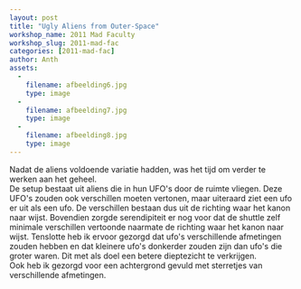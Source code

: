 ```yaml
---
layout: post
title: "Ugly Aliens from Outer-Space"
workshop_name: 2011 Mad Faculty
workshop_slug: 2011-mad-fac
categories: [2011-mad-fac]
author: Anth 
assets:
  -
    filename: afbeelding6.jpg
    type: image
  -
    filename: afbeelding7.jpg
    type: image
  -
    filename: afbeelding8.jpg
    type: image
---
```

Nadat de aliens voldoende variatie hadden, was het tijd om verder te werken aan het geheel.<br />De setup bestaat uit aliens die in hun UFO's door de ruimte vliegen. Deze UFO's zouden ook verschillen moeten vertonen, maar uiteraard ziet een ufo er uit als een ufo. De verschillen bestaan dus uit de richting waar het kanon naar wijst. Bovendien zorgde serendipiteit er nog voor dat de shuttle zelf minimale verschillen vertoonde naarmate de richting waar het kanon naar wijst. Tenslotte heb ik ervoor gezorgd dat ufo's verschillende afmetingen zouden hebben en dat kleinere ufo's donkerder zouden zijn dan ufo's die groter waren. Dit met als doel een betere dieptezicht te verkrijgen. <br />Ook heb ik gezorgd voor een achtergrond gevuld met sterretjes van verschillende afmetingen.&nbsp; <br /> 
